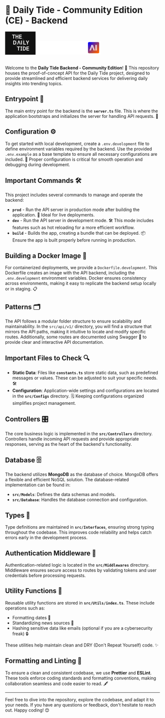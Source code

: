 # 🌊 Daily Tide - Community Edition (CE) - Backend

<img src="https://github.com/Kickstartai-product/dailytide-community-edition/blob/main/repo-assets/logo.png?raw=true" height="75" /> <img src="https://github.com/Kickstartai-product/dailytide-community-edition/blob/main/repo-assets/logo-kai.svg?raw=true" height="45" /><br><br>

Welcome to the **Daily Tide Backend - Community Edition**! 🌊 This repository houses the proof-of-concept API for the Daily Tide project, designed to provide streamlined and efficient backend services for delivering daily insights into trending topics.

## Entrypoint 🏁

The main entry point for the backend is the **`server.ts`** file. This is where the application bootstraps and initializes the server for handling API requests. 🚀

## Configuration ⚙️

To get started with local development, create a `.env.development` file to define environment variables required by the backend. Use the provided `.env.example` as a base template to ensure all necessary configurations are included. 📂 Proper configuration is critical for smooth operation and debugging during development.

## Important Commands 🛠️

This project includes several commands to manage and operate the backend:

- **`prod`** - Run the API server in production mode after building the application. 🚀 Ideal for live deployments.
- **`dev`** - Run the API server in development mode. 🛠️ This mode includes features such as hot reloading for a more efficient workflow.
- **`build`** - Builds the app, creating a bundle that can be deployed. 📦 Ensure the app is built properly before running in production.

## Building a Docker Image 🐳

For containerized deployments, we provide a `Dockerfile.development`. This Dockerfile creates an image with the API backend, including the `.env.development` environment variables. Docker ensures consistency across environments, making it easy to replicate the backend setup locally or in staging. 📋

## Patterns 🗂️

The API follows a modular folder structure to ensure scalability and maintainability. In the `src/api/v1/` directory, you will find a structure that mirrors the API paths, making it intuitive to locate and modify specific routes. Additionally, some routes are documented using Swagger 📜 to provide clear and interactive API documentation.

## Important Files to Check 🔍

- **Static Data**: Files like **`constants.ts`** store static data, such as predefined messages or values. These can be adjusted to suit your specific needs. 🛠️
- **Configuration**: Application-wide settings and configurations are located in the **`src/Configs`** directory. 🗒️ Keeping configurations organized simplifies project management.

## Controllers 🎛️

The core business logic is implemented in the **`src/Controllers`** directory. Controllers handle incoming API requests and provide appropriate responses, serving as the heart of the backend's functionality.

## Database 🗄️

The backend utilizes **MongoDB** as the database of choice. MongoDB offers a flexible and efficient NoSQL solution. The database-related implementation can be found in:

- **`src/Models`**: Defines the data schemas and models.
- **`src/Database`**: Handles the database connection and configuration.

## Types 🧩

Type definitions are maintained in **`src/Interfaces`**, ensuring strong typing throughout the codebase. This improves code reliability and helps catch errors early in the development process.

## Authentication Middleware 🔑

Authentication-related logic is located in the **`src/Middlewares`** directory. Middleware ensures secure access to routes by validating tokens and user credentials before processing requests.

## Utility Functions 🧰

Reusable utility functions are stored in **`src/Utils/index.ts`**. These include operations such as:

- Formatting dates 📅
- Standardizing news sources 📰
- Hashing sensitive data like emails (optional if you are a cybersecurity freak) 🔒

These utilities help maintain clean and DRY (Don't Repeat Yourself) code. ✨

## Formatting and Linting 📏

To ensure a clean and consistent codebase, we use **Prettier** and **ESLint**. These tools enforce coding standards and formatting conventions, making collaboration seamless and code easier to read. 🖋️

---

Feel free to dive into the repository, explore the codebase, and adapt it to your needs. If you have any questions or feedback, don't hesitate to reach out. Happy coding! 😊
